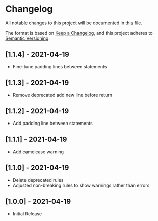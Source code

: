 # Changelog

All notable changes to this project will be documented in this file.

The format is based on [Keep a Changelog](https://keepachangelog.com/en/1.0.0/),
and this project adheres to [Semantic Versioning](https://semver.org/spec/v2.0.0.html).

## [1.1.4] - 2021-04-19

- Fine-tune padding lines between statements

## [1.1.3] - 2021-04-19

- Remove deprecated add new line before return

## [1.1.2] - 2021-04-19

- Add padding line between statements

## [1.1.1] - 2021-04-19

- Add camelcase warning

## [1.1.0] - 2021-04-19

- Delete deprecated rules
- Adjusted non-breaking rules to show warnings rather than errors

## [1.0.0] - 2021-04-19

- Initial Release
